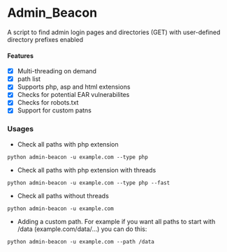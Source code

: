 # Admin_Beacon
A script to find admin login pages and directories (GET) with user-defined directory prefixes enabled
#### Features
- [x] Multi-threading on demand
- [x] path list 
- [x] Supports php, asp and html extensions
- [x] Checks for potential EAR vulnerabilites
- [x] Checks for robots.txt
- [x] Support for custom patns

### Usages
- Check all paths with php extension
```
python admin-beacon -u example.com --type php
```
- Check all paths with php extension with threads
```
python admin-beacon -u example.com --type php --fast
```
- Check all paths without threads
```
python admin-beacon -u example.com
```
- Adding a custom path. For example if you want all paths to start with /data (example.com/data/...) you can do this:
```
python admin-beacon -u example.com --path /data
```

